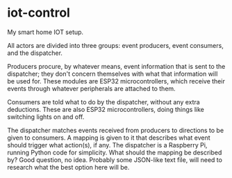 # iot-control

My smart home IOT setup.

All actors are divided into three groups: event producers, event consumers, and the dispatcher.

Producers procure, by whatever means, event information that is sent to the dispatcher; they don't concern themselves with what that information will be used for. These modules are ESP32 microcontrollers, which receive their events through whatever peripherals are attached to them.

Consumers are told what to do by the dispatcher, without any extra deductions. These are also ESP32 microcontrollers, doing things like switching lights on and off.

The dispatcher matches events received from producers to directions to be given to consumers. A mapping is given to it that describes what event should trigger what action(s), if any. The dispatcher is a Raspberry Pi, running Python code for simplicity. What should the mapping be described by? Good question, no idea. Probably some JSON-like text file, will need to research what the best option here will be.
